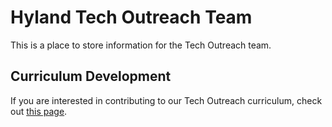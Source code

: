 # Hyland Tech Outreach Team
This is a place to store information for the Tech Outreach team.

## Curriculum Development
If you are interested in contributing to our Tech Outreach curriculum, check out [this page](CurriculumDevelopmentProgramsAndProcedures/Main.md).

